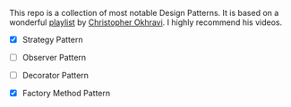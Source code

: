 This repo is a collection of most notable Design Patterns. It is based on a wonderful [playlist](https://www.youtube.com/watch?v=v9ejT8FO-7I&list=PLrhzvIcii6GNjpARdnO4ueTUAVR9eMBpc) 
by [Christopher Okhravi](https://www.youtube.com/channel/UCbF-4yQQAWw-UnuCd2Azfzg). I highly recommend his videos. 

- [X] Strategy Pattern
- [ ] Observer Pattern
- [ ] Decorator Pattern
- [X] Factory Method Pattern

